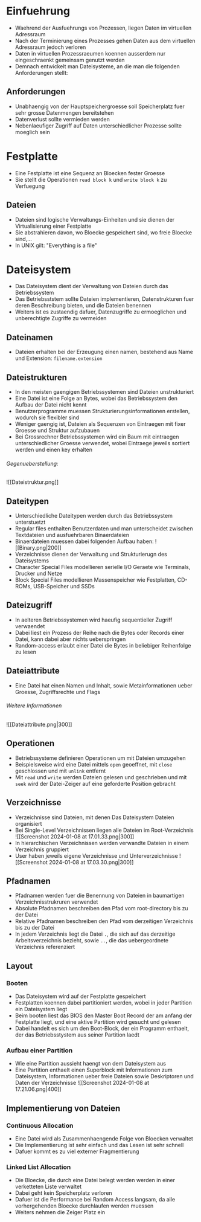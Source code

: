 # Einfuehrung
- Waehrend der Ausfuehrungs von Prozessen, liegen Daten im virtuellen Adressraum
- Nach der Terminierung eines Prozesses gehen Daten aus dem virtuellen Adressraum jedoch verloren
- Daten in virtuellen Prozessraeumen koennen ausserdem nur eingeschraenkt gemeinsam genutzt werden
- Demnach entwickelt man Dateisysteme, an die man die folgenden Anforderungen stellt:
## Anforderungen
- Unabhaengig von der Hauptspeichergroesse soll Speicherplatz fuer sehr grosse Datenmengen bereitstehen
- Datenverlust sollte vermieden werden
- Nebenlaeufiger Zugriff auf Daten unterschiedlicher Prozesse sollte moeglich sein
# Festplatte
- Eine Festplatte ist eine Sequenz an Bloecken fester Groesse
- Sie stellt die Operationen `read block k` und `write block k` zu Verfuegung
## Dateien
- Dateien sind logische Verwaltungs-Einheiten und sie dienen der Virtualisierung einer Festplatte
- Sie abstrahieren davon, wo Bloecke gespeichert sind, wo freie Bloecke sind,...
- In UNIX gilt: "Everything is a file"
# Dateisystem
- Das Dateisystem dient der Verwaltung von Dateien durch das Betriebssystem
- Das Betriebsststem sollte Dateien implementieren, Datenstrukturen fuer deren Beschreibung bieten, und die Dateien benennen
- Weiters ist es zustaendig dafuer, Datenzugriffe zu ermoeglichen und unberechtigte Zugriffe zu vermeiden
## Dateinamen
- Dateien erhalten bei der Erzeugung einen namen, bestehend aus Name und Extension: `filename.extension`
## Dateistrukturen 
- In den meisten gaengigen Betriebssystemen sind Dateien unstrukturiert
- Eine Datei ist eine Folge an Bytes, wobei das Betriebssystem den Aufbau der Datei nicht kennt
- Benutzerprogramme muessen Strukturierungsinformationen erstellen, wodurch sie flexibler sind
- Weniger gaengig ist, Dateien als Sequenzen von Eintraegen mit fixer Groesse und Struktur aufzubauen
- Bei Grossrechner Betriebssystemen wird ein Baum mit eintraegen unterschiedlicher Groesse verwendet, wobei Eintraege jeweils sortiert werden und einen key erhalten
###### Gegenueberstellung:
![[Dateistruktur.png]]
## Dateitypen
 - Unterschiedliche Dateitypen werden durch das Betriebssystem unterstuetzt
 - Regular files enthalten Benutzerdaten und man unterscheidet zwischen Textdateien und ausfuehrbaren Binaerdateien
- Binaerdateien muessen dabei folgenden Aufbau haben:
![[Binary.png|200]]
- Verzeichnisse dienen der Verwaltung und Strukturierugn des Dateisystems
- Character Special Files modellieren serielle I/O Geraete wie Terminals, Drucker und Netze
- Block Special Files modellieren Massenspeicher wie Festplatten, CD-ROMs, USB-Speicher und SSDs
## Dateizugriff
 - In aelteren Betriebssystemen wird haeufig sequentieller Zugriff verwaendet
 - Dabei liest ein Prozess der Reihe nach die Bytes oder Records einer Datei, kann dabei aber nichts ueberspringen
 - Random-access erlaubt einer Datei die Bytes in beliebiger Reihenfolge zu lesen
## Dateiattribute
- Eine Datei hat einen Namen und Inhalt, sowie Metainformationen ueber Groesse, Zugriffsrechte und Flags
###### Weitere Informationen
![[Dateiattribute.png|300]]
## Operationen
- Betriebssysteme definieren Operationen um mit Dateien umzugehen
- Beispielsweise wird eine Datei mittels `open` geoeffnet, mit `close` geschlossen und mit `unlink` entfernt
- Mit `read` und `write` werden Dateien gelesen und geschrieben und mit `seek` wird der Datei-Zeiger auf eine geforderte Position gebracht
## Verzeichnisse
- Verzeichnisse sind Dateien, mit denen Das Dateisystem Dateien organisiert
- Bei Single-Level Verzeichnissen liegen alle Dateien im Root-Verzeichnis
![[Screenshot 2024-01-08 at 17.01.33.png|300]]
- In hierarchischen Verzeichnissen werden verwandte Dateien in einem Verzeichnis  gruppiert
- User haben jeweils eigene Verzeichnisse und Unterverzeichnisse
![[Screenshot 2024-01-08 at 17.03.30.png|300]]
## Pfadnamen
- Pfadnamen werden fuer die Benennung von Dateien in baumartigen Verzeichnisstrukruren verwendet
- Absolute Pfadnamen beschreiben den Pfad vom root-directory bis zu der Datei
- Relative Pfadnamen beschreiben den Pfad vom derzeitigen Verzeichnis bis zu der Datei
- In jedem Verzeichnis liegt die Datei `.`, die sich auf das derzeitige Arbeitsverzeichnis bezieht, sowie `..`, die das uebergeordnete Verzeichnis referenziert
## Layout
### Booten
- Das Dateisystem wird auf der Festplatte gespeichert
- Festplatten koennen dabei partitioniert werden, wobei in jeder Partition ein Dateisystem liegt
- Beim booten liest das BIOS den Master Boot Record der am anfang der Festplatte liegt, und eine aktive Partition wird gesucht und gelesen
- Dabei handelt es sich um den Boot-Block, der ein Programm enthaelt, der das Betriebsstystem aus seiner Partition laedt
### Aufbau einer Partition
- Wie eine Partition aussieht haengt von dem Dateisystem aus
- Eine Partition enthaelt einen Superblock mit Informationen zum Dateisystem, Informationen ueber freie Dateien sowie Deskriptoren und Daten der Verzeichnisse
![[Screenshot 2024-01-08 at 17.21.06.png|400]]
## Implementierung von Dateien
### Continuous Allocation
- Eine Datei wird als Zusammenhaengende Folge von Bloecken verwaltet
- Die Implementierung ist sehr einfach und das Lesen ist sehr schnell
- Dafuer kommt es zu viel externer Fragmentierung
### Linked List Allocation
- Die Bloecke, die durch eine Datei belegt werden werden in einer verketteten Liste verwaltet
- Dabei geht kein Speicherplatz verloren
- Dafuer ist die Performance bei Random Access langsam, da alle vorhergehenden Bloecke durchlaufen werden muessen
- Weiters nehmen die Zeiger Platz ein
 